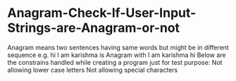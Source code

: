 # Anagram-Check-If-User-Input-Strings-are-Anagram-or-not
Anagram means two sentences having same words but might be in different sequence e.g. hi I am karishma is Anagram with I am karishma hi
Below are the constrains handled while creating a program just for test purpose:
Not allowing lower case letters
Not allowing special characters

